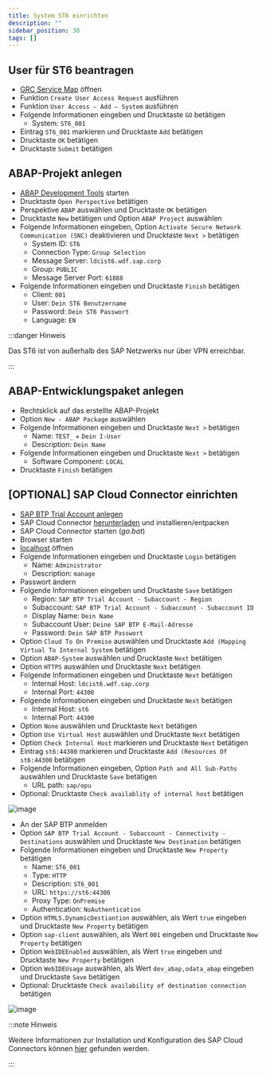 ```yaml
---
title: System ST6 einrichten
description: ""
sidebar_position: 30
tags: []
---
```


## User für ST6 beantragen

- [GRC Service Map](https://vmw4958.wdf.sap.corp:44344/sap/bc/webdynpro/sap/grfn_service_map?WDCONFIGURATIONID=ZDLM_GRAC_FPM_AC_LPD_HOME&sap-config-mode=&sap-client=100&sap-language=EN) öffnen
- Funktion `Create User Access Request` ausführen
- Funktion `User Access – Add – System` ausführen
- Folgende Informationen eingeben und Drucktaste `GO` betätigen
  - System: `ST6_001`
- Eintrag `ST6_001` markieren und Drucktaste `Add` betätigen
- Drucktaste `OK` betätigen
- Drucktaste `Submit` betätigen

## ABAP-Projekt anlegen

- [ABAP Development Tools](../adt.md) starten
- Drucktaste `Open Perspective` betätigen
- Perspektive `ABAP` auswählen und Drucktaste `OK` betätigen
- Drucktaste `New` betätigen und Option `ABAP Project` auswählen
- Folgende Informationen eingeben, Option `Activate Secure Network Communication (SNC)` deaktivieren und Drucktaste `Next >` betätigen
  - System ID: `ST6`
  - Connection Type: `Group Selection`
  - Message Server: `ldcist6.wdf.sap.corp`
  - Group: `PUBLIC`
  - Message Server Port: `61888`
- Folgende Informationen eingeben und Drucktaste `Finish` betätigen
  - Client: `001`
  - User: `Dein ST6 Benutzername`
  - Password: `Dein ST6 Passwort`
  - Language: `EN`

:::danger Hinweis

Das ST6 ist von außerhalb des SAP Netzwerks nur über VPN erreichbar.

:::

## ABAP-Entwicklungspaket anlegen

- Rechtsklick auf das erstellte ABAP-Projekt
- Option `New - ABAP Package` auswählen
- Folgende Informationen eingeben und Drucktaste `Next >` betätigen
  - Name: `TEST_` + `Dein I-User`
  - Description: `Dein Name`
- Folgende Informationen eingeben und Drucktaste `Next >` betätigen
  - Software Component: `LOCAL`
- Drucktaste `Finish` betätigen

## [OPTIONAL] SAP Cloud Connector einrichten

- [SAP BTP Trial Account anlegen](https://developers.sap.com/tutorials/hcp-create-trial-account.html)
- SAP Cloud Connector [herunterladen](https://tools.hana.ondemand.com/#cloud) und installieren/entpacken
- SAP Cloud Connector starten (_go.bat_)
- Browser starten
- [localhost](https://localhost:8443) öffnen
- Folgende Informationen eingeben und Drucktaste `Login` betätigen
  - Name: `Administrator`
  - Description: `manage`
- Passwort ändern
- Folgende Informationen eingeben und Drucktaste `Save` betätigen
  - Region: `SAP BTP Trial Account - Subaccount - Region`
  - Subaccount: `SAP BTP Trial Account - Subaccount - Subaccount ID`
  - Display Name: `Dein Name`
  - Subaccount User: `Deine SAP BTP E-Mail-Adresse`
  - Password: `Dein SAP BTP Passwort`
- Option `Cloud To On Premise` auswählen und Drucktaste `Add (Mapping Virtual To Internal System` betätigen
- Option `ABAP-System` auswählen und Drucktaste `Next` betätigen
- Option `HTTPS` auswählen und Drucktaste `Next` betätigen
- Folgende Informationen eingeben und Drucktaste `Next` betätigen
  - Internal Host: `ldcist6.wdf.sap.corp`
  - Internal Port: `44300`
- Folgende Informationen eingeben und Drucktaste `Next` betätigen
  - Internal Host: `st6`
  - Internal Port: `44300`
- Option `None` auswählen und Drucktaste `Next` betätigen
- Option `Use Virtual Host` auswählen und Drucktaste `Next` betätigen
- Option `Check Internal Host` markieren und Drucktaste `Next` betätigen
- Eintrag `st6:44300` markieren und Drucktaste `Add (Resources Of st6:44300` betätigen
- Folgende Informationen eingeben, Option `Path and All Sub-Paths` auswählen und Drucktaste `Save` betätigen
  - URL path: `sap/opu`
- Optional: Drucktaste `Check availablity of internal host` betätigen

![image](https://user-images.githubusercontent.com/47243617/195268810-704c4d7d-b9bc-4a89-a27f-df0ef704c59e.png)

- An der SAP BTP anmelden
- Option `SAP BTP Trial Account - Subaccount - Connectivity - Destinations` auswählen und Drucktaste `New Destination` betätigen
- Folgende Informationen eingeben und Drucktaste `New Property` betätigen
  - Name: `ST6_001`
  - Type: `HTTP`
  - Description: `ST6_001`
  - URL: `https://st6:44300`
  - Proxy Type: `OnPremise`
  - Authentication: `NoAuthentication`
- Option `HTML5.DynamicDestiantion` auswählen, als Wert `true` eingeben und Drucktaste `New Property` betätigen
- Option `sap-client` auswählen, als Wert `001` eingeben und Drucktaste `New Property` betätigen
- Option `WebIDEEnabled` auswählen, als Wert `true` eingeben und Drucktaste `New Property` betätigen
- Option `WebIDEUsage` auswählen, als Wert `dev_abap,odata_abap` eingeben und Drucktaste `Save` betätigen
- Optional: Drucktaste `Check availability of destination connection` betätigen

![image](https://user-images.githubusercontent.com/47243617/195268820-b5bf1984-0f3d-4c38-bac0-16d2541c10b4.png)

:::note Hinweis

Weitere Informationen zur Installation und Konfiguration des SAP Cloud Connectors können [hier](https://help.sap.com/viewer/cca91383641e40ffbe03bdc78f00f681/Cloud/en-US/e6c7616abb5710148cfcf3e75d96d596.html) gefunden werden.

:::
